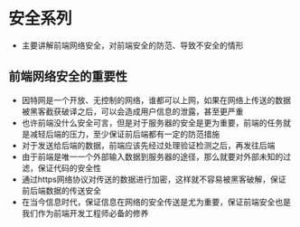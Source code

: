 # 安全系列

- 主要讲解前端网络安全，对前端安全的防范、导致不安全的情形

## 前端网络安全的重要性

- 因特网是一个开放、无控制的网络，谁都可以上网，如果在网络上传送的数据被黑客截获破译之后，可以会造成用户信息的泄露，甚至更严重
- 也许前端没什么安全可言，但是对于服务器的安全是更为重要，前端的任务就是减轻后端的压力，至少保证前后端都有一定的防范措施
- 对于发送给后端的数据，前端应该先经过处理验证检测之后，再发往后端
- 由于前端是唯一一个外部输入数据到服务器的途径，那么就要对外部未知的过滤，保证代码的安全性
- 通过https网络协议对传送的数据进行加密，这样就不容易被黑客破解，保证前后端数据的传送安全
- 在当今信息时代，保证信息在网络的安全传送是尤为重要，保证前端安全也是我们作为前端开发工程师必备的修养